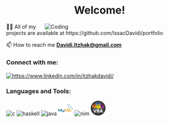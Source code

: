 
<h1 align="center">Welcome!</h1>
<img align="right" alt="Coding" width="400" src="https://media.tenor.com/lvLaG5hPCncAAAAC/data-analysis.gif">
👨‍💻 All of my projects are available at https://github.com/IssacDavidi/portfolio

📫 How to reach me **Davidi.Itzhak@gmail.com**

<h3 align="left">Connect with me:</h3>
<p align="left">
<a href="https://www.linkedin.com/in/itzhakdavidi/" target="blank"><img align="center" src="https://raw.githubusercontent.com/rahuldkjain/github-profile-readme-generator/master/src/images/icons/Social/linked-in-alt.svg" alt="https://www.linkedin.com/in/itzhakdavidi/" height="30" width="40" /></a>
</p>

<h3 align="left">Languages and Tools:</h3>
<p align="left"><img src="https://sereviso.com/wp-content/uploads/2022/01/PowerBI.png" alt="c" width="40" height="40"/> </a> <img src="https://upload.wikimedia.org/wikipedia/commons/thumb/3/34/Microsoft_Office_Excel_%282019%E2%80%93present%29.svg/1200px-Microsoft_Office_Excel_%282019%E2%80%93present%29.svg.png" alt="haskell" width="40" height="40"/> </a><img src="https://upload.wikimedia.org/wikipedia/commons/thumb/0/0d/Microsoft_Office_PowerPoint_%282019%E2%80%93present%29.svg/1200px-Microsoft_Office_PowerPoint_%282019%E2%80%93present%29.svg.png" alt="java" width="40" height="40"/> <img src="https://raw.githubusercontent.com/devicons/devicon/master/icons/mysql/mysql-original-wordmark.svg" alt="mysql" width="40" height="40"/> </a> <img src="https://marketplace-assets.digitalocean.com/logos/rstudio-20-04.svg" alt="nim" width="40" height="40"/> </a> <img src="https://raw.githubusercontent.com/github/explore/71e4a0fc524fd1d7a0d9a940aa6b91f31458a87b/topics/vba/vba.png" alt="perl" width="40" height="40"/> </a>
